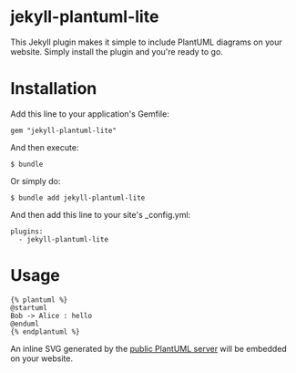# jekyll-plantuml-lite
This Jekyll plugin makes it simple to include PlantUML diagrams on your website. Simply install the plugin and you're ready to go. 

# Installation

Add this line to your application's Gemfile:
```
gem "jekyll-plantuml-lite"
```

And then execute:

```
$ bundle
```

Or simply do:
```
$ bundle add jekyll-plantuml-lite
```

And then add this line to your site's _config.yml:

```
plugins:
  - jekyll-plantuml-lite
```

# Usage
```
{% plantuml %}
@startuml
Bob -> Alice : hello
@enduml
{% endplantuml %}
```

An inline SVG generated by the [public PlantUML server](http://www.plantuml.com/plantuml/) will be embedded on your website.
